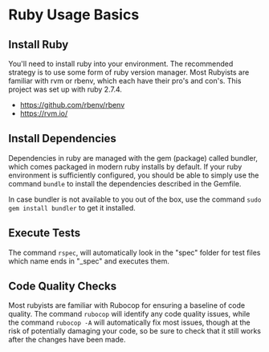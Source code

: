 # Ruby Usage Basics

## Install Ruby

You'll need to install ruby into your environment. The recommended strategy is to use some form of ruby version manager. Most Rubyists are familiar with rvm or rbenv, which each have their pro's and con's. This project was set up with ruby 2.7.4.

- https://github.com/rbenv/rbenv
- https://rvm.io/

## Install Dependencies

Dependencies in ruby are managed with the gem (package) called bundler, which comes packaged in modern ruby installs by default. If your ruby environment is sufficiently configured, you should be able to simply use the command `bundle` to install the dependencies described in the Gemfile.

In case bundler is not available to you out of the box, use the command `sudo gem install bundler` to get it installed.

## Execute Tests

The command `rspec`, will automatically look in the "spec" folder for test files which name ends in "\_spec" and executes them.

## Code Quality Checks

Most rubyists are familiar with Rubocop for ensuring a baseline of code quality. The command `rubocop` will identify any code quality issues, while the command `rubocop -A` will automatically fix most issues, though at the risk of potentially damaging your code, so be sure to check that it still works after the changes have been made. 
